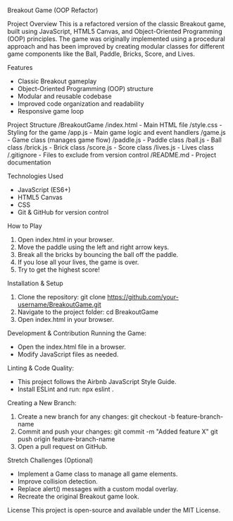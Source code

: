 Breakout Game (OOP Refactor)

Project Overview
This is a refactored version of the classic Breakout game, built using JavaScript, HTML5 Canvas, and Object-Oriented Programming (OOP) principles. The game was originally implemented using a procedural approach and has been improved by creating modular classes for different game components like the Ball, Paddle, Bricks, Score, and Lives.

Features
- Classic Breakout gameplay
- Object-Oriented Programming (OOP) structure
- Modular and reusable codebase
- Improved code organization and readability
- Responsive game loop

Project Structure
/BreakoutGame
  /index.html       - Main HTML file
  /style.css        - Styling for the game
  /app.js           - Main game logic and event handlers
  /game.js          - Game class (manages game flow)
  /paddle.js        - Paddle class
  /ball.js          - Ball class
  /brick.js         - Brick class
  /score.js         - Score class
  /lives.js         - Lives class
  /.gitignore       - Files to exclude from version control
  /README.md        - Project documentation

Technologies Used
- JavaScript (ES6+)
- HTML5 Canvas
- CSS
- Git & GitHub for version control

How to Play
1. Open index.html in your browser.
2. Move the paddle using the left and right arrow keys.
3. Break all the bricks by bouncing the ball off the paddle.
4. If you lose all your lives, the game is over.
5. Try to get the highest score!

Installation & Setup
1. Clone the repository:
   git clone https://github.com/your-username/BreakoutGame.git
2. Navigate to the project folder:
   cd BreakoutGame
3. Open index.html in your browser.

Development & Contribution
Running the Game:
- Open the index.html file in a browser.
- Modify JavaScript files as needed.

Linting & Code Quality:
- This project follows the Airbnb JavaScript Style Guide.
- Install ESLint and run:
  npx eslint .

Creating a New Branch:
1. Create a new branch for any changes:
   git checkout -b feature-branch-name
2. Commit and push your changes:
   git commit -m "Added feature X"
   git push origin feature-branch-name
3. Open a pull request on GitHub.

Stretch Challenges (Optional)
- Implement a Game class to manage all game elements.
- Improve collision detection.
- Replace alert() messages with a custom modal overlay.
- Recreate the original Breakout game look.

License
This project is open-source and available under the MIT License.


